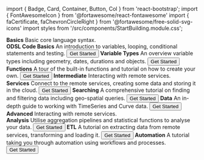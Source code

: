 import { Badge, Card, Container, Button, Col } from 'react-bootstrap';
import { FontAwesomeIcon } from '@fortawesome/react-fontawesome'
import { faCertificate, faChevronCircleRight } from '@fortawesome/free-solid-svg-icons'
import styles from '/src/components/StartBuilding.module.css';

<Container className={styles.datablock}>
    <Card className="bg-info text-white" style={{width:"9rem"}}>
        <Card.Header ><b> Basics</b></Card.Header>
            <Card.Body>
              <Card.Text>Basic core language syntax.</Card.Text>
              <br />
              <FontAwesomeIcon icon={faCertificate} />
            </Card.Body>
    </Card>    
    <Card style={{width:"16rem"}}>
        <Card.Header className="bg-info text-white"><FontAwesomeIcon icon={faChevronCircleRight} /><b> ODSL Code Basics</b></Card.Header>
            <Card.Body>
              <Card.Text>An introduction to variables, looping, conditional statements and testing.</Card.Text>
              <Button href="/docs/tutorials/qs/developer/basics">Get Started</Button>
            </Card.Body>
    </Card>    
    <Card style={{width:"16rem"}}>
        <Card.Header className="bg-info text-white"><FontAwesomeIcon icon={faChevronCircleRight} /><b> Variable Types</b></Card.Header>
            <Card.Body>
              <Card.Text>An overview variable types including geometry, dates, durations and objects.</Card.Text>
              <Button href="/docs/tutorials/qs/developer/variables">Get Started</Button>
            </Card.Body>
    </Card>    
    <Card style={{width:"16rem"}}>
        <Card.Header className="bg-info text-white"><FontAwesomeIcon icon={faChevronCircleRight} /><b> Functions</b></Card.Header>
            <Card.Body>
              <Card.Text>A tour of the built-in functions and tutorial on how to create your own.</Card.Text>
              <Button href="/docs/tutorials/qs/developer/functions">Get Started</Button>
            </Card.Body>
    </Card>    
    <Card className="bg-success text-white" style={{width:"9rem"}}>
        <Card.Header ><b> Intermediate</b></Card.Header>
            <Card.Body>
              <Card.Text>Interacting with remote services.</Card.Text>
              <br />
              <FontAwesomeIcon icon={faCertificate} />
              <FontAwesomeIcon icon={faCertificate} />
            </Card.Body>
    </Card>    
    <Card style={{width:"16rem"}}>
        <Card.Header className="bg-success text-white"><FontAwesomeIcon icon={faChevronCircleRight} /><b> Services</b></Card.Header>
            <Card.Body>
              <Card.Text>Connect to the remote services, creating some data and storing it in the cloud.</Card.Text>
              <Button href="/docs/tutorials/qs/developer/services">Get Started</Button>
            </Card.Body>
    </Card>
    <Card style={{width:"16rem"}}>
        <Card.Header className="bg-success text-white"><FontAwesomeIcon icon={faChevronCircleRight} /><b> Searching</b></Card.Header>
            <Card.Body>
              <Card.Text>A comprehensive tutorial on finding and filtering data including geo-spatial queries.</Card.Text>
              <Button href="/docs/tutorials/qs/developer/searching">Get Started</Button>
            </Card.Body>
    </Card>
    <Card style={{width:"16rem"}}>
        <Card.Header className="bg-success text-white"><FontAwesomeIcon icon={faChevronCircleRight} /><b> Data</b></Card.Header>
            <Card.Body>
              <Card.Text>An in-depth guide to working with TimeSeries and Curve data.</Card.Text>
              <Button href="/docs/tutorials/qs/developer/data">Get Started</Button>
            </Card.Body>
    </Card>
    <Card className="bg-danger text-white" style={{width:"9rem"}}>
        <Card.Header ><b> Advanced</b></Card.Header>
            <Card.Body>
              <Card.Text>Interacting with remote services.</Card.Text>
              <br />
              <FontAwesomeIcon icon={faCertificate} />
              <FontAwesomeIcon icon={faCertificate} />
              <FontAwesomeIcon icon={faCertificate} />
            </Card.Body>
    </Card>    
    <Card style={{width:"16rem"}}>
        <Card.Header className="bg-danger text-white"><FontAwesomeIcon icon={faChevronCircleRight} /><b> Analysis</b></Card.Header>
            <Card.Body>
              <Card.Text>Utilise aggregation pipelines and statistical functions to analyse your data.</Card.Text>
              <Button href="/docs/tutorials/qs/developer/analysis">Get Started</Button>
            </Card.Body>
    </Card>
    <Card style={{width:"16rem"}}>
        <Card.Header className="bg-danger text-white"><FontAwesomeIcon icon={faChevronCircleRight} /><b> ETL</b></Card.Header>
            <Card.Body>
              <Card.Text>A tutorial on extracting data from remote services, transforming and loading it.</Card.Text>
              <Button href="/docs/tutorials/qs/developer/etl">Get Started</Button>
            </Card.Body>
    </Card>
    <Card style={{width:"16rem"}}>
        <Card.Header className="bg-danger text-white"><FontAwesomeIcon icon={faChevronCircleRight} /><b> Automation</b></Card.Header>
            <Card.Body>
              <Card.Text>A tutorial taking you through automation using workflows and processes.</Card.Text>
              <Button href="/docs/tutorials/qs/developer/automation">Get Started</Button>
            </Card.Body>
    </Card>
</Container>